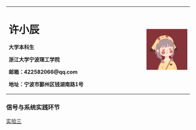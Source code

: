 
<table border="0">
  <tr>
    <td width="75%">
      <h1>许小辰</h1>
      <p><b>大学本科生</b></p>
      <p><b>浙江大学宁波理工学院</b></p>
      <p><b>邮箱：422582066@qq.com</b></p>
      <p><b>地址：宁波市鄞州区钱湖南路1号</b></p>
    </td>
    <td width="25%">
      <img src="/1599437233370.jpeg" width="100%">
    </td>
  </tr>
</table>


### 信号与系统实践环节
[实验三](https://github.com/xcx422/school-work/blob/main/实验三.py)
